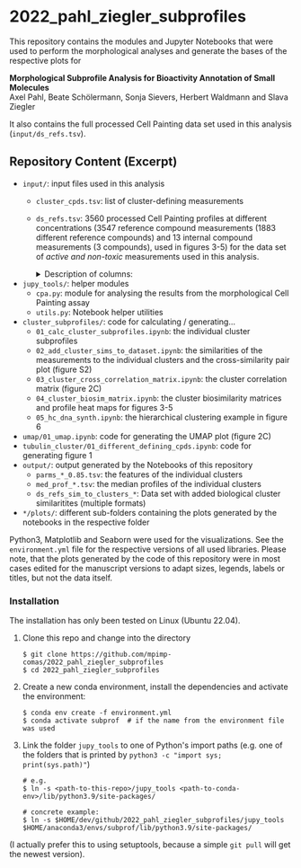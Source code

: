 # 2022_pahl_ziegler_subprofiles

This repository contains the modules and Jupyter Notebooks that were used to perform the morphological analyses and generate the bases of the respective plots for

**Morphological Subprofile Analysis for Bioactivity Annotation of Small Molecules**  
Axel Pahl, Beate Schölermann, Sonja Sievers, Herbert Waldmann and Slava Ziegler

It also contains the full processed Cell Painting data set used in this analysis (`input/ds_refs.tsv`).


## Repository Content (Excerpt)

* `input/`: input files used in this analysis
    * `cluster_cpds.tsv`: list of cluster-defining measurements
    * `ds_refs.tsv`: 3560 processed Cell Painting profiles at different concentrations (3547 reference compound measurements (1883 different reference compounds) and 13 internal compound measurements (3 compounds), used in figures 3-5) for the data set of *active and non-toxic* measurements used in this analysis. 
        <details><summary>Description of columns:</summary>

        * `Well_Id` [string]: the unique identifier of a measurement in the data set. It has the following composition: `<Compound_Id>:<Batch_No>:<Container_No>_<Conc [µM]>`
        * `Compound_Id` [int]: compound identifier
        * `Conc_uM` [float]: concentration [µM] of the given measurement
        * `Is_Ref` [bool]: whether the compound is a reference compound or an internal compound [boolean]
        * `Induction` [float]: the number of significantly changed morphological features in the Cell Painting profile, compared to controls, expressed in percent
        * `Rel_Cell_Count` [int]: cell count of the measurement, relative to DMSO controls, expressed in percent; a value below 50% is considered toxic. These measurements have been excluded from the present analysis.
        * `Chiral` [bool]: chiral flag of the structure
        * `Smiles` [string]: compound structure
        * `Trivial_Name` [string]: the trivial name of a reference compound
        * `Known_Act` [string]: the annotated known activity of a reference compound. These were sourced from the different vendors.
        * `Median_*` [float]: the Z-score values for the 579 features of the processed Cell Painting profiles. A value around 0 indicates no significant change compared to DMSO controls.

        </details>
* `jupy_tools/`: helper modules
    * `cpa.py`: module for analysing the results from the morphological Cell Painting assay
    * `utils.py`: Notebook helper utilities
* `cluster_subprofiles/`: code for calculating / generating...
    * `01_calc_cluster_subprofiles.ipynb`: the individual cluster subprofiles
    * `02_add_cluster_sims_to_dataset.ipynb`:  the similarities of the measurements to the individual clusters and the cross-similarity pair plot (figure S2)
    * `03_cluster_cross_correlation_matrix.ipynb`: the cluster correlation matrix (figure 2C)
    * `04_cluster_biosim_matrix.ipynb`: the cluster biosimilarity matrices and profile heat maps for figures 3-5
    * `05_hc_dna_synth.ipynb`: the hierarchical clustering example in figure 6
* `umap/01_umap.ipynb`: code for generating the UMAP plot (figure 2C)
* `tubulin_cluster/01_different_defining_cpds.ipynb`: code for generating figure 1
* `output/`: output generated by the Notebooks of this repository
    * `parms_*_0.85.tsv`: the features of the individual clusters
    * `med_prof_*.tsv`: the median profiles of the individual clusters
    * `ds_refs_sim_to_clusters_*`: Data set with added biological cluster similaritites (multiple formats)
* `*/plots/`: different sub-folders containing the plots generated by the notebooks in the respective folder 

Python3, Matplotlib and Seaborn were used for the visualizations. See the `environment.yml` file for the respective versions of all used libraries. Please note, that the plots generated by the code of this repository were in most cases edited for the manuscript versions to adapt sizes, legends, labels or titles, but not the data itself.


### Installation

The installation has only been tested on Linux (Ubuntu 22.04).

1. Clone this repo and change into the directory
    ```
    $ git clone https://github.com/mpimp-comas/2022_pahl_ziegler_subprofiles
    $ cd 2022_pahl_ziegler_subprofiles
    ```

1. Create a new conda environment, install the dependencies and activate the environment:
    ```
    $ conda env create -f environment.yml
    $ conda activate subprof  # if the name from the environment file was used
    ```

1. Link the folder `jupy_tools` to one of Python's import paths (e.g. one of the folders that is printed by `python3 -c "import sys; print(sys.path)"`)
    ```
    # e.g.
    $ ln -s <path-to-this-repo>/jupy_tools <path-to-conda-env>/lib/python3.9/site-packages/
    
    # concrete example:
    $ ln -s $HOME/dev/github/2022_pahl_ziegler_subprofiles/jupy_tools $HOME/anaconda3/envs/subprof/lib/python3.9/site-packages/

    ```
(I actually prefer this to using setuptools, because a simple `git pull` will get the newest version). 
